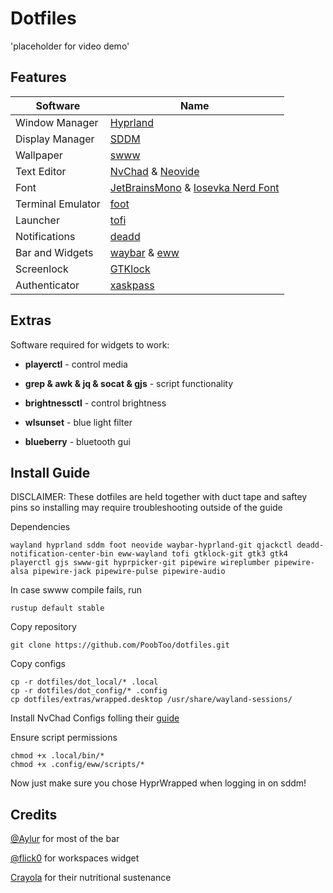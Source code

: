 # Dotfiles
'placeholder for video demo'

## Features
| Software                  | Name                                |
|---|---|
| Window Manager          | [Hyprland](https://hyprland.org/)     |
| Display Manager         | [SDDM](https://github.com/sddm/sddm)  |
| Wallpaper               | [swww](https://github.com/Horus645/swww)  |
| Text Editor             | [NvChad](https://nvchad.com/) & [Neovide](https://neovide.dev/) |
| Font                    | [JetBrainsMono](https://www.jetbrains.com/lp/mono/) & [Iosevka Nerd Font](https://github.com/ryanoasis/nerd-fonts/tree/master/patched-fonts/Iosevka)   |
| Terminal Emulator       | [foot](https://codeberg.org/dnkl/foot)      |
| Launcher                | [tofi](https://github.com/philj56/tofi)                           |
| Notifications             | [deadd](https://github.com/phuhl/linux_notification_center)      |
| Bar and Widgets         | [waybar](https://github.com/Alexays/Waybar) & [eww](https://github.com/elkowar/eww) |
| Screenlock              | [GTKlock](https://github.com/jovanlanik/gtklock) |
| Authenticator           | [xaskpass](https://github.com/user827/xaskpass) |


## Extras
Software required for widgets to work:

* **playerctl** - control media

* **grep & awk & jq & socat & gjs** - script functionality

* **brightnessctl** - control brightness

* **wlsunset** - blue light filter

* **blueberry** - bluetooth gui

## Install Guide
DISCLAIMER: These dotfiles are held together with duct tape and saftey pins so installing may require troubleshooting outside of the guide

Dependencies
```
wayland hyprland sddm foot neovide waybar-hyprland-git qjackctl deadd-notification-center-bin eww-wayland tofi gtklock-git gtk3 gtk4 playerctl gjs swww-git hyprpicker-git pipewire wireplumber pipewire-alsa pipewire-jack pipewire-pulse pipewire-audio 
```
In case swww compile fails, run 
```
rustup default stable
```

Copy repository
```
git clone https://github.com/PoobToo/dotfiles.git
```

Copy configs
```
cp -r dotfiles/dot_local/* .local
cp -r dotfiles/dot_config/* .config
cp dotfiles/extras/wrapped.desktop /usr/share/wayland-sessions/
```
Install NvChad Configs folling their [guide](https://nvchad.com/docs/quickstart/install)

Ensure script permissions
```
chmod +x .local/bin/*
chmod +x .config/eww/scripts/*
```
Now just make sure you chose HyprWrapped when logging in on sddm!

## Credits
[@Aylur](https://github.com/Aylur/dotfiles) for most of the bar

[@flick0](https://github.com/flick0/dotfiles/tree/aurora) for workspaces widget

[Crayola](https://shop.crayola.com/color-and-draw/crayons) for their nutritional sustenance 
